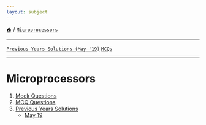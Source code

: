 ```yaml
---
layout: subject
---
```


[`🏠`](/) / [`Microprocessors`](/mp/)
 
<hr />

[`Previous Years Solutions (May '19)`](/mp/previous-years/may-19/) [`MCQs`](/mp/mcqs/)

<hr />

# Microprocessors

1. [Mock Questions](/mp/mock/)
2. [MCQ Questions](/mp/mcqs/)
3. [Previous Years Solutions](/mp/previous-years/)
    * [May 19](/mp/previous-years/may-19/)
